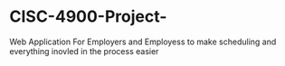 # CISC-4900-Project-
Web Application For Employers and Employess to make scheduling and everything inovled in the process easier
